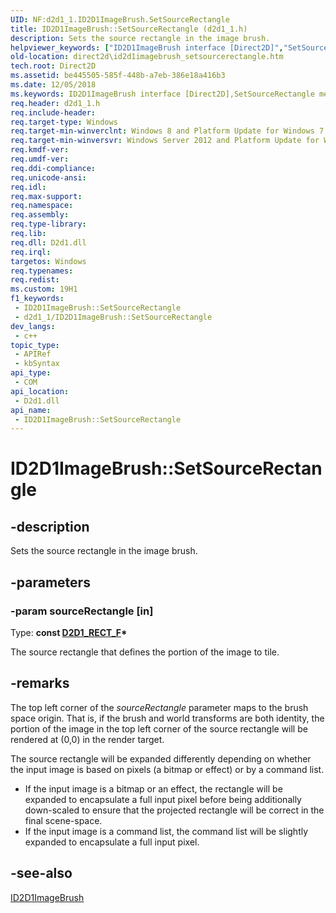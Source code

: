 ```yaml
---
UID: NF:d2d1_1.ID2D1ImageBrush.SetSourceRectangle
title: ID2D1ImageBrush::SetSourceRectangle (d2d1_1.h)
description: Sets the source rectangle in the image brush.
helpviewer_keywords: ["ID2D1ImageBrush interface [Direct2D]","SetSourceRectangle method","ID2D1ImageBrush.SetSourceRectangle","ID2D1ImageBrush::SetSourceRectangle","SetSourceRectangle","SetSourceRectangle method [Direct2D]","SetSourceRectangle method [Direct2D]","ID2D1ImageBrush interface","d2d1_1/ID2D1ImageBrush::SetSourceRectangle","direct2d.id2d1imagebrush_setsourcerectangle"]
old-location: direct2d\id2d1imagebrush_setsourcerectangle.htm
tech.root: Direct2D
ms.assetid: be445505-585f-448b-a7eb-386e18a416b3
ms.date: 12/05/2018
ms.keywords: ID2D1ImageBrush interface [Direct2D],SetSourceRectangle method, ID2D1ImageBrush.SetSourceRectangle, ID2D1ImageBrush::SetSourceRectangle, SetSourceRectangle, SetSourceRectangle method [Direct2D], SetSourceRectangle method [Direct2D],ID2D1ImageBrush interface, d2d1_1/ID2D1ImageBrush::SetSourceRectangle, direct2d.id2d1imagebrush_setsourcerectangle
req.header: d2d1_1.h
req.include-header: 
req.target-type: Windows
req.target-min-winverclnt: Windows 8 and Platform Update for Windows 7 [desktop apps \| UWP apps]
req.target-min-winversvr: Windows Server 2012 and Platform Update for Windows Server 2008 R2 [desktop apps \| UWP apps]
req.kmdf-ver: 
req.umdf-ver: 
req.ddi-compliance: 
req.unicode-ansi: 
req.idl: 
req.max-support: 
req.namespace: 
req.assembly: 
req.type-library: 
req.lib: 
req.dll: D2d1.dll
req.irql: 
targetos: Windows
req.typenames: 
req.redist: 
ms.custom: 19H1
f1_keywords:
 - ID2D1ImageBrush::SetSourceRectangle
 - d2d1_1/ID2D1ImageBrush::SetSourceRectangle
dev_langs:
 - c++
topic_type:
 - APIRef
 - kbSyntax
api_type:
 - COM
api_location:
 - D2d1.dll
api_name:
 - ID2D1ImageBrush::SetSourceRectangle
---
```


# ID2D1ImageBrush::SetSourceRectangle


## -description

Sets the source rectangle in the image brush.

## -parameters

### -param sourceRectangle [in]

Type: <b>const <a href="/windows/desktop/Direct2D/d2d1-rect-f">D2D1_RECT_F</a>*</b>

The source rectangle that defines the portion of the image to tile.

## -remarks

The top left corner of the <i>sourceRectangle</i> parameter maps to the brush space origin. That is, if the  brush and world transforms are both identity, the portion of the image in the top left corner of the source rectangle will be rendered at (0,0) in the render target.

The source rectangle will be expanded differently depending on whether the input image is based on   pixels (a bitmap or effect) or by a command list.



<ul>
<li>If the input image is a bitmap or an effect, the rectangle will be expanded to encapsulate a full input pixel before being additionally down-scaled to ensure that the projected rectangle will be correct in the final scene-space.</li>
<li>If the input image is a command list, the command list will be slightly expanded to encapsulate a full input pixel.
</li>
</ul>

## -see-also

<a href="/windows/desktop/api/d2d1_1/nn-d2d1_1-id2d1imagebrush">ID2D1ImageBrush</a>

